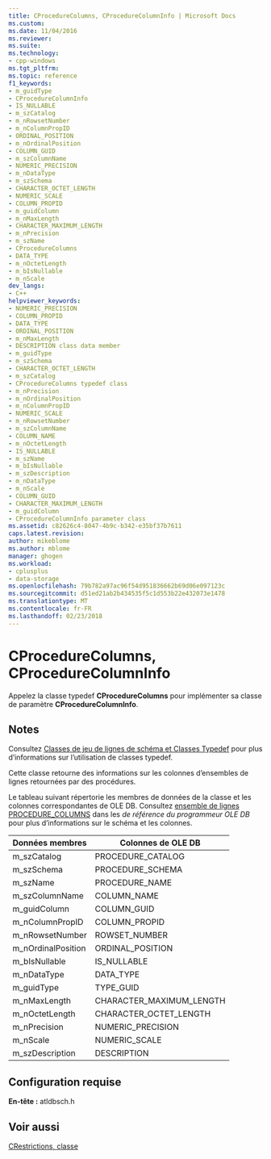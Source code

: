 ```yaml
---
title: CProcedureColumns, CProcedureColumnInfo | Microsoft Docs
ms.custom: 
ms.date: 11/04/2016
ms.reviewer: 
ms.suite: 
ms.technology:
- cpp-windows
ms.tgt_pltfrm: 
ms.topic: reference
f1_keywords:
- m_guidType
- CProcedureColumnInfo
- IS_NULLABLE
- m_szCatalog
- m_nRowsetNumber
- m_nColumnPropID
- ORDINAL_POSITION
- m_nOrdinalPosition
- COLUMN_GUID
- m_szColumnName
- NUMERIC_PRECISION
- m_nDataType
- m_szSchema
- CHARACTER_OCTET_LENGTH
- NUMERIC_SCALE
- COLUMN_PROPID
- m_guidColumn
- m_nMaxLength
- CHARACTER_MAXIMUM_LENGTH
- m_nPrecision
- m_szName
- CProcedureColumns
- DATA_TYPE
- m_nOctetLength
- m_bIsNullable
- m_nScale
dev_langs:
- C++
helpviewer_keywords:
- NUMERIC_PRECISION
- COLUMN_PROPID
- DATA_TYPE
- ORDINAL_POSITION
- m_nMaxLength
- DESCRIPTION class data member
- m_guidType
- m_szSchema
- CHARACTER_OCTET_LENGTH
- m_szCatalog
- CProcedureColumns typedef class
- m_nPrecision
- m_nOrdinalPosition
- m_nColumnPropID
- NUMERIC_SCALE
- m_nRowsetNumber
- m_szColumnName
- COLUMN_NAME
- m_nOctetLength
- IS_NULLABLE
- m_szName
- m_bIsNullable
- m_szDescription
- m_nDataType
- m_nScale
- COLUMN_GUID
- CHARACTER_MAXIMUM_LENGTH
- m_guidColumn
- CProcedureColumnInfo parameter class
ms.assetid: c82626c4-8047-4b9c-b342-e35bf37b7611
caps.latest.revision: 
author: mikeblome
ms.author: mblome
manager: ghogen
ms.workload:
- cplusplus
- data-storage
ms.openlocfilehash: 79b782a97ac96f54d951836662b69d06e097123c
ms.sourcegitcommit: d51ed21ab2b434535f5c1d553b22e432073e1478
ms.translationtype: MT
ms.contentlocale: fr-FR
ms.lasthandoff: 02/23/2018
---
```

# <a name="cprocedurecolumns-cprocedurecolumninfo"></a>CProcedureColumns, CProcedureColumnInfo
Appelez la classe typedef **CProcedureColumns** pour implémenter sa classe de paramètre **CProcedureColumnInfo**.  
  
## <a name="remarks"></a>Notes  
 Consultez [Classes de jeu de lignes de schéma et Classes Typedef](../../data/oledb/schema-rowset-classes-and-typedef-classes.md) pour plus d’informations sur l’utilisation de classes typedef.  
  
 Cette classe retourne des informations sur les colonnes d’ensembles de lignes retournées par des procédures.  
  
 Le tableau suivant répertorie les membres de données de la classe et les colonnes correspondantes de OLE DB. Consultez [ensemble de lignes PROCEDURE_COLUMNS](https://msdn.microsoft.com/en-us/library/ms723092.aspx) dans les *de référence du programmeur OLE DB* pour plus d’informations sur le schéma et les colonnes.  
  
|Données membres|Colonnes de OLE DB|  
|------------------|--------------------|  
|m_szCatalog|PROCEDURE_CATALOG|  
|m_szSchema|PROCEDURE_SCHEMA|  
|m_szName|PROCEDURE_NAME|  
|m_szColumnName|COLUMN_NAME|  
|m_guidColumn|COLUMN_GUID|  
|m_nColumnPropID|COLUMN_PROPID|  
|m_nRowsetNumber|ROWSET_NUMBER|  
|m_nOrdinalPosition|ORDINAL_POSITION|  
|m_bIsNullable|IS_NULLABLE|  
|m_nDataType|DATA_TYPE|  
|m_guidType|TYPE_GUID|  
|m_nMaxLength|CHARACTER_MAXIMUM_LENGTH|  
|m_nOctetLength|CHARACTER_OCTET_LENGTH|  
|m_nPrecision|NUMERIC_PRECISION|  
|m_nScale|NUMERIC_SCALE|  
|m_szDescription|DESCRIPTION|  
  
## <a name="requirements"></a>Configuration requise  
 **En-tête :** atldbsch.h  
  
## <a name="see-also"></a>Voir aussi  
 [CRestrictions, classe](../../data/oledb/crestrictions-class.md)